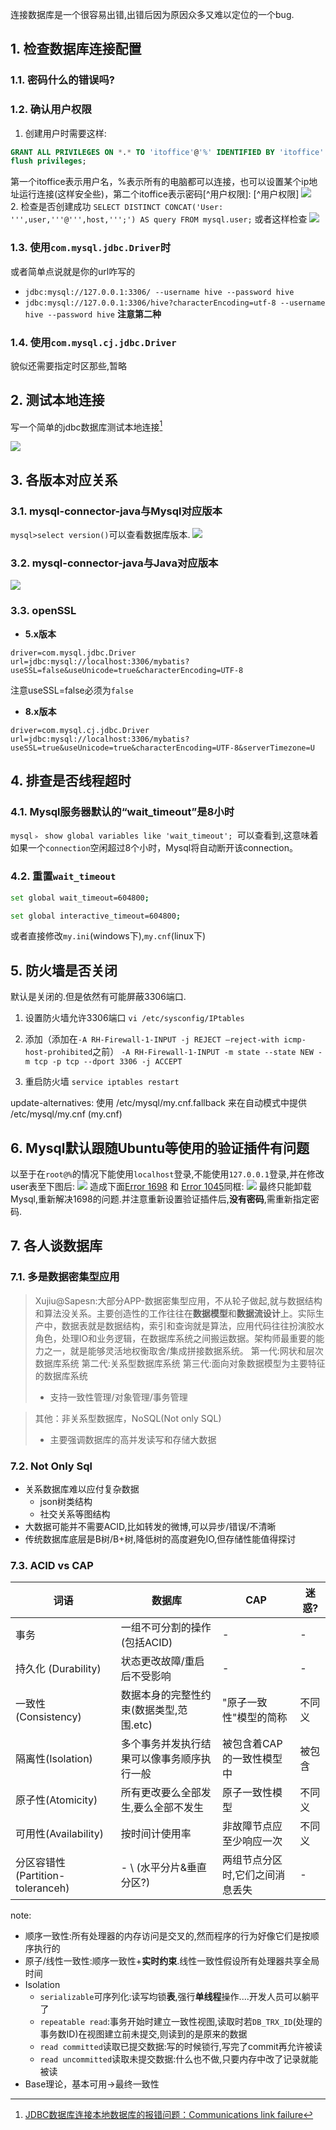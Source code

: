 连接数据库是一个很容易出错,出错后因为原因众多又难以定位的一个bug.

## 1. 检查数据库连接配置 

### 1.1. 密码什么的错误吗?
### 1.2. 确认用户权限
1. 创建用户时需要这样:
```sql
GRANT ALL PRIVILEGES ON *.* TO 'itoffice'@'%' IDENTIFIED BY 'itoffice' WITH GRANT OPTION;
flush privileges;
```
第一个itoffice表示用户名，%表示所有的电脑都可以连接，也可以设置某个ip地址运行连接(这样安全些)，第二个itoffice表示密码[^用户权限]:
[^用户权限]
![](https://gitee.com/istarwyh/images/raw/master/1592828559_20200622065304296_3467.png)  
2. 检查是否创建成功
`SELECT DISTINCT CONCAT('User: ''',user,'''@''',host,''';') AS query FROM mysql.user;`
或者这样检查
![](https://gitee.com/istarwyh/images/raw/master/1592828560_20200622123559120_11222.png)
### 1.3. 使用`com.mysql.jdbc.Driver`时
或者简单点说就是你的url咋写的
- `jdbc:mysql://127.0.0.1:3306/ --username hive --password hive`
- `jdbc:mysql://127.0.0.1:3306/hive?characterEncoding=utf-8 --username hive --password hive`
**注意第二种**
### 1.4. 使用`com.mysql.cj.jdbc.Driver`
貌似还需要指定时区那些,暂略
## 2. 测试本地连接
写一个简单的jdbc数据库测试本地连接[^测试本地连接]
[^测试本地连接]:[JDBC数据库连接本地数据库的报错问题：Communications link failure](https://blog.csdn.net/qq_41907816/article/details/89104699?utm_medium=distribute.pc_relevant_t0.none-task-blog-BlogCommendFromMachineLearnPai2-1.nonecase&depth_1-utm_source=distribute.pc_relevant_t0.none-task-blog-BlogCommendFromMachineLearnPai2-1.nonecase)

![](https://gitee.com/istarwyh/images/raw/master/1592828557_20200622063755308_23608.png)

## 3. 各版本对应关系
### 3.1. mysql-connector-java与Mysql对应版本
`mysql>select version()`可以查看数据库版本.
![](https://gitee.com/istarwyh/images/raw/master/1592828557_20200622063549719_10920.png)
### 3.2. mysql-connector-java与Java对应版本
![](https://gitee.com/istarwyh/images/raw/master/1592828557_20200622063659410_2684.png)
### 3.3. openSSL
- **5.x版本**
```properties
driver=com.mysql.jdbc.Driver
url=jdbc:mysql://localhost:3306/mybatis?useSSL=false&useUnicode=true&characterEncoding=UTF-8
```
注意useSSL=false必须为`false`

- **8.x版本**
```properties
driver=com.mysql.cj.jdbc.Driver
url=jdbc:mysql://localhost:3306/mybatis?useSSL=true&useUnicode=true&characterEncoding=UTF-8&serverTimezone=U
```
## 4. 排查是否线程超时
### 4.1. Mysql服务器默认的“wait_timeout”是8小时
`mysql﹥ show global variables like 'wait_timeout'; `可以查看到,这意味着如果一个`connection`空闲超过8个小时，Mysql将自动断开该connection。

### 4.2. 重置`wait_timeout`
```sh
set global wait_timeout=604800; 

set global interactive_timeout=604800;
```

或者直接修改`my.ini`(windows下),`my.cnf`(linux下)
## 5. 防火墙是否关闭
默认是关闭的.但是依然有可能屏蔽3306端口.

1. 设置防火墙允许3306端口
`vi /etc/sysconfig/IPtables`
2. 添加（添加在`-A RH-Firewall-1-INPUT -j REJECT –reject-with icmp-host-prohibited`之前）
`-A RH-Firewall-1-INPUT -m state --state NEW -m tcp -p tcp --dport 3306 -j ACCEPT`


3. 重启防火墙
`service iptables restart`

update-alternatives: 使用 /etc/mysql/my.cnf.fallback 来在自动模式中提供 /etc/mysql/my.cnf (my.cnf)
## 6. Mysql默认跟随Ubuntu等使用的验证插件有问题
以至于在`root@%`的情况下能使用`localhost`登录,不能使用`127.0.0.1`登录,并在修改user表至下图后:
![](https://gitee.com/istarwyh/images/raw/master/1613976081_20210124180250907_31089.png)
造成下面[Error 1698](https://stackoverflow.com/questions/39281594/error-1698-28000-access-denied-for-user-rootlocalhost) 和 [Error 1045](https://stackoverflow.com/questions/21944936/error-1045-28000-access-denied-for-user-rootlocalhost-using-password-y/42967789#42967789)同框:
![](https://gitee.com/istarwyh/images/raw/master/1613976081_20210124180040702_31026.png)
最终只能卸载Mysql,重新解决1698的问题.并注意重新设置验证插件后,**没有密码**,需重新指定密码.

## 7. 各人谈数据库
### 7.1. 多是数据密集型应用
>Xujiu@Sapesn:大部分APP-数据密集型应用，不从轮子做起,就与数据结构和算法没关系。主要创造性的工作往往在**数据模型**和**数据流设计**上。实际生产中，数据表就是数据结构，索引和查询就是算法，应用代码往往扮演胶水角色，处理IO和业务逻辑，在数据库系统之间搬运数据。架构师最重要的能力之一，就是能够灵活地权衡取舍/集成拼接数据系统。
第一代:网状和层次数据库系统
第二代:关系型数据库系统
第三代:面向对象数据模型为主要特征的数据库系统
>- 支持一致性管理/对象管理/事务管理

>其他：非关系型数据库，NoSQL(Not only SQL)
>- 主要强调数据库的高并发读写和存储大数据
### 7.2. Not Only Sql
- 关系数据库难以应付复杂数据
    - json树类结构
    - 社交关系等图结构
- 大数据可能并不需要ACID,比如转发的微博,可以异步/错误/不清晰
- 传统数据库底层是B树/B+树,降低树的高度避免IO,但存储性能值得探讨
### 7.3. ACID vs CAP
|              词语               |                 数据库                  |              CAP              | 迷惑? |
| ------------------------------- | --------------------------------------- | ----------------------------- | ----- |
| 事务                            | 一组不可分割的操作(包括ACID)             | -                             | -      |
| 持久化 (Durability)             | 状态更改故障/重启后不受影响               | -                             | -      |
| 一致性(Consistency)             | 数据本身的完整性约束(数据类型,范围.etc)   | "原子一致性"模型的简称         | 不同义 |
| 隔离性(Isolation)               | 多个事务并发执行结果可以像事务顺序执行一般 | 被包含着CAP的一致性模型中      | 被包含 |
| 原子性(Atomicity)               | 所有更改要么全部发生,要么全部不发生       | 原子一致性模型                 | 不同义 |
| 可用性(Availability)            | 按时间计使用率                           | 非故障节点应至少响应一次        | 不同义 |
| 分区容错性(Partition-toleranceh) | - \ (水平分片&垂直分区?)                 | 两组节点分区时,它们之间消息丢失 | -      |

note:

- 顺序一致性:所有处理器的内存访问是交叉的,然而程序的行为好像它们是按顺序执行的
- 原子/线性一致性:顺序一致性+**实时约束**.线性一致性假设所有处理器共享全局时间
- Isolation
    - `serializable`可序列化:读写均锁**表**,强行**单线程**操作....开发人员可以躺平了
    - `repeatable read`:事务开始时建立一致性视图,读取时若`DB_TRX_ID`(处理的事务数ID)在视图建立前未提交,则读到的是原来的数据
    - `read committed`读取已提交数据:写的时候锁行,写完了commit再允许被读
    - `read uncommitted`读取未提交数据:什么也不做,只要内存中改了记录就能被读
- Base理论，基本可用->最终一致性
